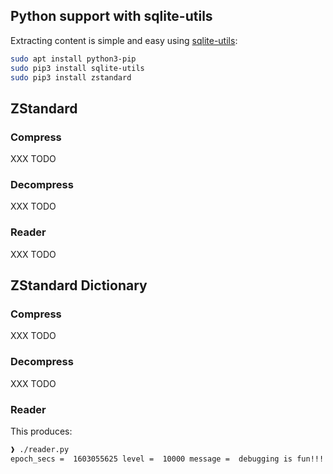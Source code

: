 
## Python support with sqlite-utils

Extracting content is simple and easy using [sqlite-utils](https://sqlite-utils.readthedocs.io/en/stable/):

```bash
sudo apt install python3-pip
sudo pip3 install sqlite-utils
sudo pip3 install zstandard
```

## ZStandard

### Compress

XXX TODO

### Decompress

XXX TODO

### Reader

XXX TODO

## ZStandard Dictionary

### Compress

XXX TODO

### Decompress

XXX TODO

### Reader

This produces:

```bash
❱ ./reader.py
epoch_secs =  1603055625 level =  10000 message =  debugging is fun!!! 2020-10-18T21:13:45.317090Z
```
